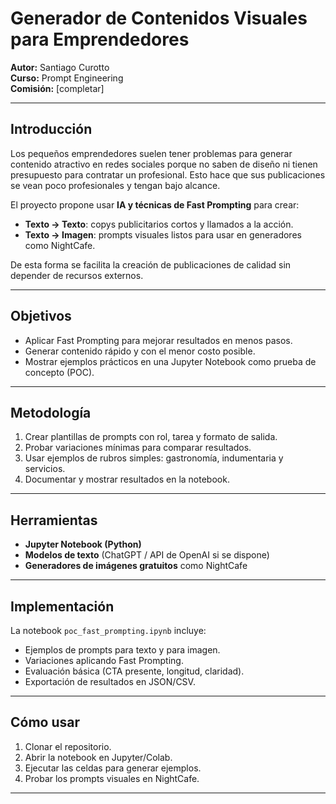 # Generador de Contenidos Visuales para Emprendedores  

**Autor:** Santiago Curotto  
**Curso:** Prompt Engineering  
**Comisión:** [completar]  

---

## Introducción  

Los pequeños emprendedores suelen tener problemas para generar contenido atractivo en redes sociales porque no saben de diseño ni tienen presupuesto para contratar un profesional. Esto hace que sus publicaciones se vean poco profesionales y tengan bajo alcance.  

El proyecto propone usar **IA y técnicas de Fast Prompting** para crear:  
- **Texto → Texto**: copys publicitarios cortos y llamados a la acción.  
- **Texto → Imagen**: prompts visuales listos para usar en generadores como NightCafe.  

De esta forma se facilita la creación de publicaciones de calidad sin depender de recursos externos.  

---

## Objetivos  

- Aplicar Fast Prompting para mejorar resultados en menos pasos.  
- Generar contenido rápido y con el menor costo posible.  
- Mostrar ejemplos prácticos en una Jupyter Notebook como prueba de concepto (POC).  

---

## Metodología  

1. Crear plantillas de prompts con rol, tarea y formato de salida.  
2. Probar variaciones mínimas para comparar resultados.  
3. Usar ejemplos de rubros simples: gastronomía, indumentaria y servicios.  
4. Documentar y mostrar resultados en la notebook.  

---

## Herramientas  

- **Jupyter Notebook (Python)**  
- **Modelos de texto** (ChatGPT / API de OpenAI si se dispone)  
- **Generadores de imágenes gratuitos** como NightCafe  

---

## Implementación  

La notebook `poc_fast_prompting.ipynb` incluye:  
- Ejemplos de prompts para texto y para imagen.  
- Variaciones aplicando Fast Prompting.  
- Evaluación básica (CTA presente, longitud, claridad).  
- Exportación de resultados en JSON/CSV.  

---

## Cómo usar  

1. Clonar el repositorio.  
2. Abrir la notebook en Jupyter/Colab.  
3. Ejecutar las celdas para generar ejemplos.  
4. Probar los prompts visuales en NightCafe.  

---
